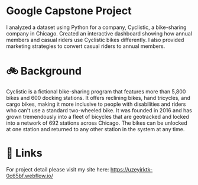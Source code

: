 # Google Capstone Project
I analyzed a dataset using Python for a company, Cyclistic, a bike-sharing company in Chicago. Created an interactive dashboard showing how annual members and casual riders use Cyclistic bikes differently. I also provided marketing strategies to convert casual riders to annual members.

# 🚲 Background

Cyclistic is a fictional bike-sharing program that features more than 5,800 bikes and 600 docking stations. It offers reclining bikes, hand tricycles, and cargo bikes, making it more inclusive to people with disabilities and riders who can't use a standard two-wheeled bike. It was founded in 2016 and has grown tremendously into a fleet of bicycles that are geotracked and locked into a network of 692 stations across Chicago. The bikes can be unlocked at one station and returned to any other station in the system at any time.

# 🔗 Links

For project detail please visit my site here: https://uzeyirktk-0c65bf.webflow.io/
